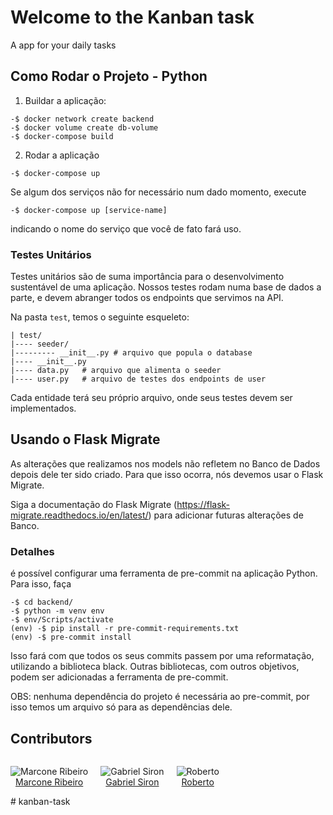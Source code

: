 # Welcome to the Kanban task

A app for your daily tasks


## Como Rodar o Projeto - Python

1. Buildar a aplicação:
```
-$ docker network create backend
-$ docker volume create db-volume
-$ docker-compose build
```

2. Rodar a aplicação
```
-$ docker-compose up
```

Se algum dos serviços não for necessário num dado momento, execute 

```
-$ docker-compose up [service-name]
```
indicando o nome do serviço que você de fato fará uso.

### Testes Unitários

Testes unitários são de suma importância para o desenvolvimento sustentável de uma aplicação. Nossos testes rodam numa base de dados a parte, e devem abranger todos os endpoints que servimos na API.

Na pasta `test`, temos o seguinte esqueleto:

```
| test/
|---- seeder/
|--------- __init__.py # arquivo que popula o database
|---- __init__.py
|---- data.py   # arquivo que alimenta o seeder
|---- user.py   # arquivo de testes dos endpoints de user
```

Cada entidade terá seu próprio arquivo, onde seus testes devem ser implementados.
## Usando o Flask Migrate

As alterações que realizamos nos models não refletem no Banco de Dados depois dele ter sido criado. Para que isso ocorra, nós devemos usar o Flask Migrate.

Siga a documentação do Flask Migrate (https://flask-migrate.readthedocs.io/en/latest/) para adicionar futuras alterações de Banco.

### Detalhes

é possível configurar uma ferramenta de pre-commit na aplicação Python. Para isso, faça
```
-$ cd backend/
-$ python -m venv env
-$ env/Scripts/activate
(env) -$ pip install -r pre-commit-requirements.txt
(env) -$ pre-commit install
```

Isso fará com que todos os seus commits passem por uma reformatação, utilizando a biblioteca black. Outras bibliotecas, com outros objetivos, podem ser adicionadas a ferramenta de pre-commit. 

OBS: nenhuma dependência do projeto é necessária ao pre-commit, por isso temos um arquivo só para as dependências dele.

## Contributors
<div style="display:flex; gap: 20px">
<div style="display:flex; flex-direction: column; text-align:center;">

![Marcone Ribeiro](https://avatars.githubusercontent.com/u/41484946?s=200&v=4 "Marcone Ribeiro")<br>
[Marcone Ribeiro](https://github.com/M4RC0N3)

</div>

<div style="display:flex; flex-direction: column; text-align:center;">

![Gabriel Siron](https://avatars.githubusercontent.com/u/56319681?s=200&v=4 "Gabriel Siron")<br>
[Gabriel Siron](https://github.com/GabrielSiron)
</div>
<div style="display:flex; flex-direction: column; text-align:center;">

![Roberto](https://avatars.githubusercontent.com/u/130838869?s=200&v=4 "Gabriel Siron")<br>
[Roberto](https://github.com/RobertsLuis)
</div>
</div>
# kanban-task
